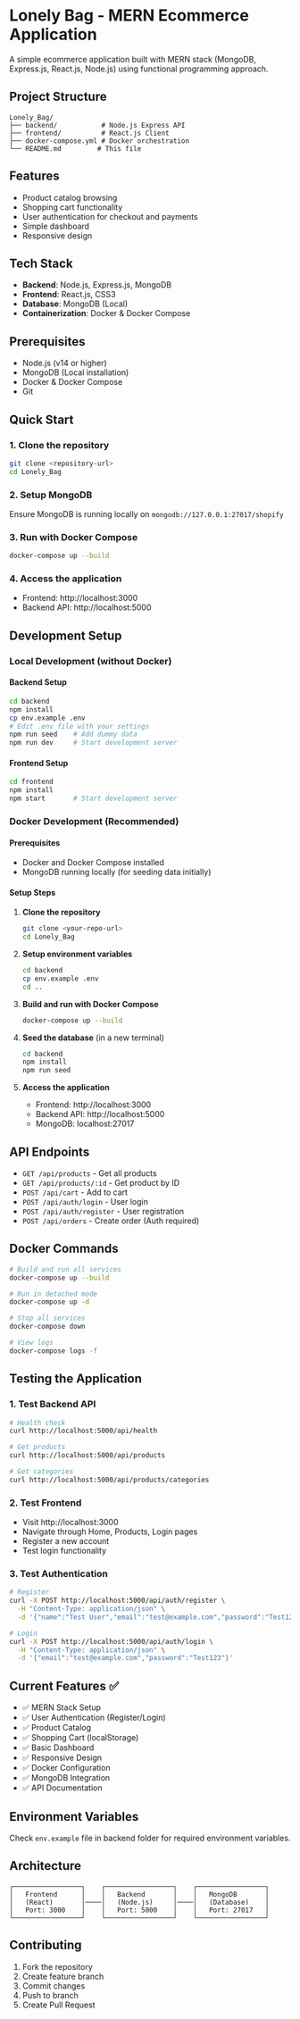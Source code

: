 # Lonely Bag - MERN Ecommerce Application

A simple ecommerce application built with MERN stack (MongoDB, Express.js, React.js, Node.js) using functional programming approach.

## Project Structure
```
Lonely_Bag/
├── backend/           # Node.js Express API
├── frontend/          # React.js Client
├── docker-compose.yml # Docker orchestration
└── README.md         # This file
```

## Features
- Product catalog browsing
- Shopping cart functionality
- User authentication for checkout and payments
- Simple dashboard
- Responsive design

## Tech Stack
- **Backend**: Node.js, Express.js, MongoDB
- **Frontend**: React.js, CSS3
- **Database**: MongoDB (Local)
- **Containerization**: Docker & Docker Compose

## Prerequisites
- Node.js (v14 or higher)
- MongoDB (Local installation)
- Docker & Docker Compose
- Git

## Quick Start

### 1. Clone the repository
```bash
git clone <repository-url>
cd Lonely_Bag
```

### 2. Setup MongoDB
Ensure MongoDB is running locally on `mongodb://127.0.0.1:27017/shopify`

### 3. Run with Docker Compose
```bash
docker-compose up --build
```

### 4. Access the application
- Frontend: http://localhost:3000
- Backend API: http://localhost:5000

## Development Setup

### Local Development (without Docker)

#### Backend Setup
```bash
cd backend
npm install
cp env.example .env
# Edit .env file with your settings
npm run seed    # Add dummy data
npm run dev     # Start development server
```

#### Frontend Setup
```bash
cd frontend
npm install
npm start       # Start development server
```

### Docker Development (Recommended)

#### Prerequisites
- Docker and Docker Compose installed
- MongoDB running locally (for seeding data initially)

#### Setup Steps
1. **Clone the repository**
   ```bash
   git clone <your-repo-url>
   cd Lonely_Bag
   ```

2. **Setup environment variables**
   ```bash
   cd backend
   cp env.example .env
   cd ..
   ```

3. **Build and run with Docker Compose**
   ```bash
   docker-compose up --build
   ```

4. **Seed the database** (in a new terminal)
   ```bash
   cd backend
   npm install
   npm run seed
   ```

5. **Access the application**
   - Frontend: http://localhost:3000
   - Backend API: http://localhost:5000
   - MongoDB: localhost:27017

## API Endpoints
- `GET /api/products` - Get all products
- `GET /api/products/:id` - Get product by ID
- `POST /api/cart` - Add to cart
- `POST /api/auth/login` - User login
- `POST /api/auth/register` - User registration
- `POST /api/orders` - Create order (Auth required)

## Docker Commands
```bash
# Build and run all services
docker-compose up --build

# Run in detached mode
docker-compose up -d

# Stop all services
docker-compose down

# View logs
docker-compose logs -f
```

## Testing the Application

### 1. Test Backend API
```bash
# Health check
curl http://localhost:5000/api/health

# Get products
curl http://localhost:5000/api/products

# Get categories
curl http://localhost:5000/api/products/categories
```

### 2. Test Frontend
- Visit http://localhost:3000
- Navigate through Home, Products, Login pages
- Register a new account
- Test login functionality

### 3. Test Authentication
```bash
# Register
curl -X POST http://localhost:5000/api/auth/register \
  -H "Content-Type: application/json" \
  -d '{"name":"Test User","email":"test@example.com","password":"Test123"}'

# Login
curl -X POST http://localhost:5000/api/auth/login \
  -H "Content-Type: application/json" \
  -d '{"email":"test@example.com","password":"Test123"}'
```

## Current Features ✅
- ✅ MERN Stack Setup
- ✅ User Authentication (Register/Login)
- ✅ Product Catalog
- ✅ Shopping Cart (localStorage)
- ✅ Basic Dashboard
- ✅ Responsive Design
- ✅ Docker Configuration
- ✅ MongoDB Integration
- ✅ API Documentation


## Environment Variables
Check `env.example` file in backend folder for required environment variables.

## Architecture
```
┌─────────────────┐    ┌─────────────────┐    ┌─────────────────┐
│   Frontend      │    │   Backend       │    │   MongoDB       │
│   (React)       │────│   (Node.js)     │────│   (Database)    │
│   Port: 3000    │    │   Port: 5000    │    │   Port: 27017   │
└─────────────────┘    └─────────────────┘    └─────────────────┘
```

## Contributing
1. Fork the repository
2. Create feature branch
3. Commit changes
4. Push to branch
5. Create Pull Request 
